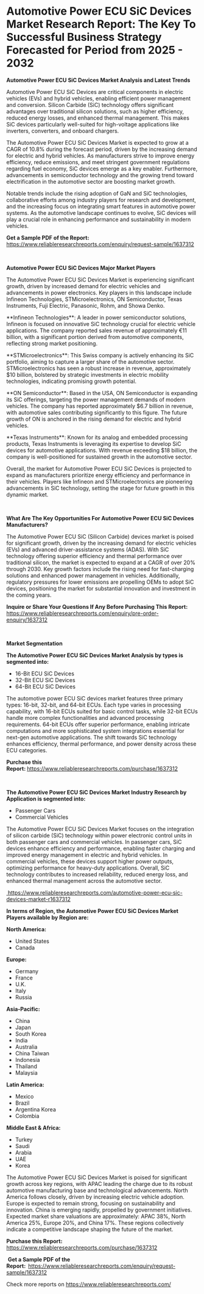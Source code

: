 <p><h1>Automotive Power ECU SiC Devices Market Research Report: The Key To Successful Business Strategy Forecasted for Period from 2025 - 2032</h1></p><p><strong>Automotive Power ECU SiC Devices Market Analysis and Latest Trends</strong></p>
<p><p>Automotive Power ECU SiC Devices are critical components in electric vehicles (EVs) and hybrid vehicles, enabling efficient power management and conversion. Silicon Carbide (SiC) technology offers significant advantages over traditional silicon solutions, such as higher efficiency, reduced energy losses, and enhanced thermal management. This makes SiC devices particularly well-suited for high-voltage applications like inverters, converters, and onboard chargers.</p><p>The Automotive Power ECU SiC Devices Market is expected to grow at a CAGR of 10.8% during the forecast period, driven by the increasing demand for electric and hybrid vehicles. As manufacturers strive to improve energy efficiency, reduce emissions, and meet stringent government regulations regarding fuel economy, SiC devices emerge as a key enabler. Furthermore, advancements in semiconductor technology and the growing trend toward electrification in the automotive sector are boosting market growth.</p><p>Notable trends include the rising adoption of GaN and SiC technologies, collaborative efforts among industry players for research and development, and the increasing focus on integrating smart features in automotive power systems. As the automotive landscape continues to evolve, SiC devices will play a crucial role in enhancing performance and sustainability in modern vehicles.</p></p>
<p><strong>Get a Sample PDF of the Report:&nbsp;</strong> <a href="https://www.reliableresearchreports.com/enquiry/request-sample/1637312?utm_campaign=3110&utm_medium=2&utm_source=Github&utm_content=ia&utm_term=23032025&utm_id=automotive-power-ecu-sic-devices">https://www.reliableresearchreports.com/enquiry/request-sample/1637312</a></p>
<p>&nbsp;</p>
<p><strong>Automotive Power ECU SiC Devices Major Market Players</strong></p>
<p><p>The Automotive Power ECU SiC Devices Market is experiencing significant growth, driven by increased demand for electric vehicles and advancements in power electronics. Key players in this landscape include Infineon Technologies, STMicroelectronics, ON Semiconductor, Texas Instruments, Fuji Electric, Panasonic, Rohm, and Showa Denko.</p><p>**Infineon Technologies**: A leader in power semiconductor solutions, Infineon is focused on innovative SiC technology crucial for electric vehicle applications. The company reported sales revenue of approximately €11 billion, with a significant portion derived from automotive components, reflecting strong market positioning.</p><p>**STMicroelectronics**: This Swiss company is actively enhancing its SiC portfolio, aiming to capture a larger share of the automotive sector. STMicroelectronics has seen a robust increase in revenue, approximately $10 billion, bolstered by strategic investments in electric mobility technologies, indicating promising growth potential.</p><p>**ON Semiconductor**: Based in the USA, ON Semiconductor is expanding its SiC offerings, targeting the power management demands of modern vehicles. The company has reported approximately $6.7 billion in revenue, with automotive sales contributing significantly to this figure. The future growth of ON is anchored in the rising demand for electric and hybrid vehicles.</p><p>**Texas Instruments**: Known for its analog and embedded processing products, Texas Instruments is leveraging its expertise to develop SiC devices for automotive applications. With revenue exceeding $18 billion, the company is well-positioned for sustained growth in the automotive sector.</p><p>Overall, the market for Automotive Power ECU SiC Devices is projected to expand as manufacturers prioritize energy efficiency and performance in their vehicles. Players like Infineon and STMicroelectronics are pioneering advancements in SiC technology, setting the stage for future growth in this dynamic market.</p></p>
<p>&nbsp;</p>
<p><strong>What Are The Key Opportunities For Automotive Power ECU SiC Devices Manufacturers?</strong></p>
<p><p>The Automotive Power ECU SiC (Silicon Carbide) devices market is poised for significant growth, driven by the increasing demand for electric vehicles (EVs) and advanced driver-assistance systems (ADAS). With SiC technology offering superior efficiency and thermal performance over traditional silicon, the market is expected to expand at a CAGR of over 20% through 2030. Key growth factors include the rising need for fast-charging solutions and enhanced power management in vehicles. Additionally, regulatory pressures for lower emissions are propelling OEMs to adopt SiC devices, positioning the market for substantial innovation and investment in the coming years.</p></p>
<p><strong>Inquire or Share Your Questions If Any Before Purchasing This Report:</strong> <a href="https://www.reliableresearchreports.com/enquiry/pre-order-enquiry/1637312?utm_campaign=3110&utm_medium=2&utm_source=Github&utm_content=ia&utm_term=23032025&utm_id=automotive-power-ecu-sic-devices">https://www.reliableresearchreports.com/enquiry/pre-order-enquiry/1637312</a></p>
<p>&nbsp;</p>
<p><strong>Market Segmentation</strong></p>
<p><strong>The Automotive Power ECU SiC Devices Market Analysis by types is segmented into:</strong></p>
<p><ul><li>16-Bit ECU SiC Devices</li><li>32-Bit ECU SiC Devices</li><li>64-Bit ECU SiC Devices</li></ul></p>
<p><p>The automotive power ECU SiC devices market features three primary types: 16-bit, 32-bit, and 64-bit ECUs. Each type varies in processing capability, with 16-bit ECUs suited for basic control tasks, while 32-bit ECUs handle more complex functionalities and advanced processing requirements. 64-bit ECUs offer superior performance, enabling intricate computations and more sophisticated system integrations essential for next-gen automotive applications. The shift towards SiC technology enhances efficiency, thermal performance, and power density across these ECU categories.</p></p>
<p><strong>Purchase this Report:&nbsp;</strong><a href="https://www.reliableresearchreports.com/purchase/1637312?utm_campaign=3110&utm_medium=2&utm_source=Github&utm_content=ia&utm_term=23032025&utm_id=automotive-power-ecu-sic-devices">https://www.reliableresearchreports.com/purchase/1637312</a></p>
<p>&nbsp;</p>
<p><strong>The Automotive Power ECU SiC Devices Market Industry Research by Application is segmented into:</strong></p>
<p><ul><li>Passenger Cars</li><li>Commercial Vehicles</li></ul></p>
<p><p>The Automotive Power ECU SiC Devices Market focuses on the integration of silicon carbide (SiC) technology within power electronic control units in both passenger cars and commercial vehicles. In passenger cars, SiC devices enhance efficiency and performance, enabling faster charging and improved energy management in electric and hybrid vehicles. In commercial vehicles, these devices support higher power outputs, optimizing performance for heavy-duty applications. Overall, SiC technology contributes to increased reliability, reduced energy loss, and enhanced thermal management across the automotive sector.</p></p>
<p><a href="https://www.reliableresearchreports.com/automotive-power-ecu-sic-devices-market-r1637312?utm_campaign=3110&utm_medium=2&utm_source=Github&utm_content=ia&utm_term=23032025&utm_id=automotive-power-ecu-sic-devices">&nbsp;https://www.reliableresearchreports.com/automotive-power-ecu-sic-devices-market-r1637312</a></p>
<p><strong>In terms of Region, the Automotive Power ECU SiC Devices Market Players available by Region are:</strong></p>
<p>
    <p> <strong> North America: </strong>
        <ul>
            <li>United States</li>
            <li>Canada</li>
        </ul>
        </p> 
    <p> <strong> Europe: </strong>
        <ul>
            <li>Germany</li>
            <li>France</li>
            <li>U.K.</li>
            <li>Italy</li>
            <li>Russia</li>
        </ul>
        </p> 
    <p> <strong> Asia-Pacific: </strong>
        <ul>
            <li>China</li>
            <li>Japan</li>
            <li>South Korea</li>
            <li>India</li>
            <li>Australia</li>
            <li>China Taiwan</li>
            <li>Indonesia</li>
            <li>Thailand</li>
            <li>Malaysia</li>
        </ul>
        </p> 
    <p> <strong> Latin America: </strong>
        <ul>
            <li>Mexico</li>
            <li>Brazil</li>
            <li>Argentina Korea</li>
            <li>Colombia</li>
        </ul>
        </p> 
    <p> <strong> Middle East & Africa: </strong>
        <ul>
            <li>Turkey</li>
            <li>Saudi</li>
            <li>Arabia</li>
            <li>UAE</li>
            <li>Korea</li>
        </ul>
    </p>
    </p>
<p><p>The Automotive Power ECU SiC Devices Market is poised for significant growth across key regions, with APAC leading the charge due to its robust automotive manufacturing base and technological advancements. North America follows closely, driven by increasing electric vehicle adoption. Europe is expected to remain strong, focusing on sustainability and innovation. China is emerging rapidly, propelled by government initiatives. Expected market share valuations are approximately: APAC 38%, North America 25%, Europe 20%, and China 17%. These regions collectively indicate a competitive landscape shaping the future of the market.</p></p>
<p><strong>Purchase this Report: </strong><a href="https://www.reliableresearchreports.com/purchase/1637312?utm_campaign=3110&utm_medium=2&utm_source=Github&utm_content=ia&utm_term=23032025&utm_id=automotive-power-ecu-sic-devices">https://www.reliableresearchreports.com/purchase/1637312</a></p>
<p>&nbsp;<strong>Get a Sample PDF of the Report:&nbsp;&nbsp;</strong><a href="https://www.reliableresearchreports.com/enquiry/request-sample/1637312?utm_campaign=3110&utm_medium=2&utm_source=Github&utm_content=ia&utm_term=23032025&utm_id=automotive-power-ecu-sic-devices">https://www.reliableresearchreports.com/enquiry/request-sample/1637312</a></p>
<p><strong></strong></p>
<p>Check more reports on <a href="https://www.reliableresearchreports.com/?utm_campaign=3110&utm_medium=2&utm_source=Github&utm_content=ia&utm_term=23032025&utm_id=automotive-power-ecu-sic-devices">https://www.reliableresearchreports.com/</a></p>